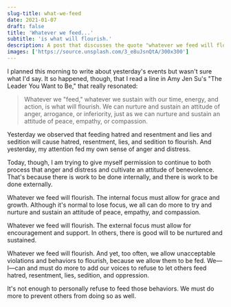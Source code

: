 ```yaml
---
slug-title: what-we-feed
date: 2021-01-07
draft: false
title: 'Whatever we feed...'
subtitle: 'is what will flourish.'
description: A post that discusses the quote "whatever we feed will flourish" and its resonance related to recent events
images: ['https://source.unsplash.com/3_e8uJsnQtA/300x300']
---
```


I planned this morning to write about yesterday's events but wasn't sure what I'd say. It so happened, though, that I read a line in Amy Jen Su's "The Leader You Want to Be," that really resonated:

> Whatever we "feed," whatever we sustain with our time, energy, and action, is what will flourish. We can nurture and sustain an attitude of anger, arrogance, or inferiority, just as we can nurture and sustain an attitude of peace, empathy, or compassion.

Yesterday we observed that feeding hatred and resentment and lies and sedition will cause hatred, resentment, lies, and sedition to flourish. And yesterday, my attention fed my own sense of anger and distress.

Today, though, I am trying to give myself permission to continue to both process that anger and distress and cultivate an attitude of benevolence. That's because there is work to be done internally, and there is work to be done externally.

Whatever we feed will flourish. The internal focus must allow for grace and growth. Although it's normal to lose focus, we all can do more to try and nurture and sustain an attitude of peace, empathy, and compassion.

Whatever we feed will flourish. The external focus must allow for encouragement and support. In others, there is good will to be nurtured and sustained.

Whatever we feed will flourish. And yet, too often, we allow unacceptable violations and behaviors to flourish, because we allow them to be fed. We—I—can and must do more to add our voices to refuse to let others feed hatred, resentment, lies, sedition, and oppression.

It's not enough to personally refuse to feed those behaviors. We must do more to prevent others from doing so as well.
